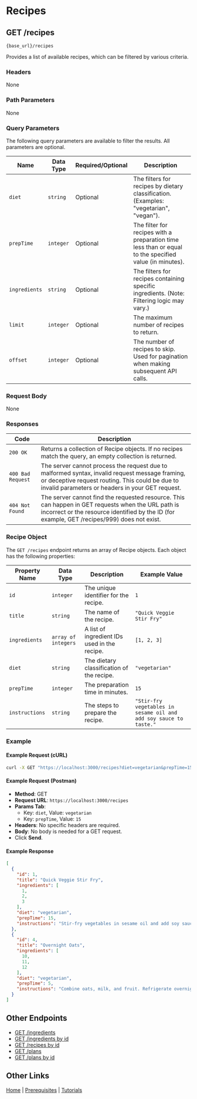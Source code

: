 # Recipes

## GET /recipes

`{base_url}/recipes`

Provides a list of available recipes, which can be filtered by various criteria.

### Headers

None

### Path Parameters

None

### Query Parameters

The following query parameters are available to filter the results. All parameters are optional.

| Name | Data Type | Required/Optional | Description |
| --- | --- | --- | --- |
| `diet` | `string` | Optional | The filters for recipes by dietary classification. (Examples: "vegetarian", "vegan"). |
| `prepTime`| `integer` | Optional | The filter for recipes with a preparation time less than or equal to the specified value (in minutes). |
| `ingredients` | `string` | Optional | The filters for recipes containing specific ingredients. (Note: Filtering logic may vary.) |
| `limit` | `integer` | Optional | The maximum number of recipes to return. |
| `offset` | `integer` | Optional | The number of recipes to skip. Used for pagination when making subsequent API calls. |

### Request Body

None

### Responses

| Code | Description |
| --- | --- |
| `200 OK` | Returns a collection of Recipe objects. If no recipes match the query, an empty collection is returned. |
| `400 Bad Request` | The server cannot process the request due to malformed syntax, invalid request message framing, or deceptive request routing. This could be due to invalid parameters or headers in your GET request. |
| `404 Not Found` | The server cannot find the requested resource. This can happen in GET requests when the URL path is incorrect or the resource identified by the ID (for example, GET /recipes/999) does not exist. |

### Recipe Object

The `GET /recipes` endpoint returns an array of Recipe objects. Each object has the following properties:

| Property Name | Data Type | Description | Example Value |
| --- | --- | --- | --- |
| `id` | `integer` | The unique identifier for the recipe. | `1` |
| `title` | `string` | The name of the recipe. | `"Quick Veggie Stir Fry"` |
| `ingredients`| `array of integers` | A list of ingredient IDs used in the recipe. | `[1, 2, 3]` |
| `diet` | `string` | The dietary classification of the recipe. | `"vegetarian"` |
| `prepTime`| `integer` | The preparation time in minutes. | `15` |
| `instructions`| `string` | The steps to prepare the recipe. | `"Stir-fry vegetables in sesame oil and add soy sauce to taste."` |

### Example

#### Example Request (cURL)

```sh
curl -X GET "https://localhost:3000/recipes?diet=vegetarian&prepTime=15"
```

#### Example Request (Postman)

* **Method**: GET
* **Request URL**: `https://localhost:3000/recipes`
* **Params Tab**:
    * Key: `diet`, Value: `vegetarian`
    * Key: `prepTime`, Value: `15`
* **Headers**: No specific headers are required.
* **Body**: No body is needed for a GET request.
* Click **Send**.

#### Example Response

```json
[
  {
    "id": 1,
    "title": "Quick Veggie Stir Fry",
    "ingredients": [
      1,
      2,
      3
    ],
    "diet": "vegetarian",
    "prepTime": 15,
    "instructions": "Stir-fry vegetables in sesame oil and add soy sauce to taste."
  },
  {
    "id": 4,
    "title": "Overnight Oats",
    "ingredients": [
      10,
      11,
      12
    ],
    "diet": "vegetarian",
    "prepTime": 5,
    "instructions": "Combine oats, milk, and fruit. Refrigerate overnight."
  }
]
```

## Other Endpoints

* [GET /ingredients](../reference/mmGET-ingredients.md)
* [GET /ingredients by id](../reference/mmGET-ingredients-id.md)
* [GET /recipes by id](../reference/mmGET-recipes-id.md)
* [GET /plans](../reference/mmGET-plans.md)
* [GET /plans by id](../reference/mmGET-plans-id.md)

## Other Links

[Home](../index.md) | [Prerequisites](../mmprefland.md) | [Tutorials](../mmtutorial.md)
